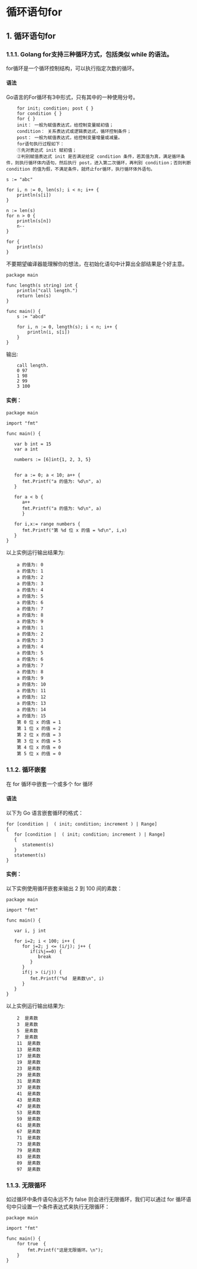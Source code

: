 # 循环语句for

## 1. 循环语句for <a id="&#x5FAA;&#x73AF;&#x8BED;&#x53E5;for"></a>

### 1.1.1. Golang for支持三种循环方式，包括类似 while 的语法。 <a id="golang-for&#x652F;&#x6301;&#x4E09;&#x79CD;&#x5FAA;&#x73AF;&#x65B9;&#x5F0F;&#xFF0C;&#x5305;&#x62EC;&#x7C7B;&#x4F3C;-while-&#x7684;&#x8BED;&#x6CD5;&#x3002;"></a>

for循环是一个循环控制结构，可以执行指定次数的循环。

#### 语法 <a id="&#x8BED;&#x6CD5;"></a>

Go语言的For循环有3中形式，只有其中的一种使用分号。

```text
    for init; condition; post { }
    for condition { }
    for { }
    init： 一般为赋值表达式，给控制变量赋初值；
    condition： 关系表达式或逻辑表达式，循环控制条件；
    post： 一般为赋值表达式，给控制变量增量或减量。
    for语句执行过程如下：
    ①先对表达式 init 赋初值；
    ②判别赋值表达式 init 是否满足给定 condition 条件，若其值为真，满足循环条件，则执行循环体内语句，然后执行 post，进入第二次循环，再判别 condition；否则判断 condition 的值为假，不满足条件，就终止for循环，执行循环体外语句。
```

```text
s := "abc"

for i, n := 0, len(s); i < n; i++ { 
    println(s[i])
}

n := len(s)
for n > 0 {                
    println(s[n])        
    n-- 
}

for {                    
    println(s)            
}
```

不要期望编译器能理解你的想法，在初始化语句中计算出全部结果是个好主意。

```text
package main

func length(s string) int {
    println("call length.")
    return len(s)
}

func main() {
    s := "abcd"

    for i, n := 0, length(s); i < n; i++ {     
        println(i, s[i])
    } 
}
```

输出:

```text
    call length.
    0 97
    1 98
    2 99
    3 100
```

#### 实例： <a id="&#x5B9E;&#x4F8B;&#xFF1A;"></a>

```text
package main

import "fmt"

func main() {

   var b int = 15
   var a int

   numbers := [6]int{1, 2, 3, 5}

   
   for a := 0; a < 10; a++ {
      fmt.Printf("a 的值为: %d\n", a)
   }

   for a < b {
      a++
      fmt.Printf("a 的值为: %d\n", a)
      }

   for i,x:= range numbers {
      fmt.Printf("第 %d 位 x 的值 = %d\n", i,x)
   }   
}
```

以上实例运行输出结果为:

```text
    a 的值为: 0
    a 的值为: 1
    a 的值为: 2
    a 的值为: 3
    a 的值为: 4
    a 的值为: 5
    a 的值为: 6
    a 的值为: 7
    a 的值为: 8
    a 的值为: 9
    a 的值为: 1
    a 的值为: 2
    a 的值为: 3
    a 的值为: 4
    a 的值为: 5
    a 的值为: 6
    a 的值为: 7
    a 的值为: 8
    a 的值为: 9
    a 的值为: 10
    a 的值为: 11
    a 的值为: 12
    a 的值为: 13
    a 的值为: 14
    a 的值为: 15
    第 0 位 x 的值 = 1
    第 1 位 x 的值 = 2
    第 2 位 x 的值 = 3
    第 3 位 x 的值 = 5
    第 4 位 x 的值 = 0
    第 5 位 x 的值 = 0
```

### 1.1.2. 循环嵌套 <a id="&#x5FAA;&#x73AF;&#x5D4C;&#x5957;"></a>

在 for 循环中嵌套一个或多个 for 循环

#### 语法 <a id="&#x8BED;&#x6CD5;_1"></a>

以下为 Go 语言嵌套循环的格式：

```text
for [condition |  ( init; condition; increment ) | Range]
{
   for [condition |  ( init; condition; increment ) | Range]
   {
      statement(s)
   }
   statement(s)
}
```

#### 实例： <a id="&#x5B9E;&#x4F8B;&#xFF1A;_1"></a>

以下实例使用循环嵌套来输出 2 到 100 间的素数：

```text
package main

import "fmt"

func main() {
   
   var i, j int

   for i=2; i < 100; i++ {
      for j=2; j <= (i/j); j++ {
         if(i%j==0) {
            break 
         }
      }
      if(j > (i/j)) {
         fmt.Printf("%d  是素数\n", i)
      }
   }  
}
```

以上实例运行输出结果为:

```text
    2  是素数
    3  是素数
    5  是素数
    7  是素数
    11  是素数
    13  是素数
    17  是素数
    19  是素数
    23  是素数
    29  是素数
    31  是素数
    37  是素数
    41  是素数
    43  是素数
    47  是素数
    53  是素数
    59  是素数
    61  是素数
    67  是素数
    71  是素数
    73  是素数
    79  是素数
    83  是素数
    89  是素数
    97  是素数
```

### 1.1.3. 无限循环 <a id="&#x65E0;&#x9650;&#x5FAA;&#x73AF;"></a>

如过循环中条件语句永远不为 false 则会进行无限循环，我们可以通过 for 循环语句中只设置一个条件表达式来执行无限循环：

```text
package main

import "fmt"

func main() {
    for true  {
        fmt.Printf("这是无限循环。\n");
    }
}
```

